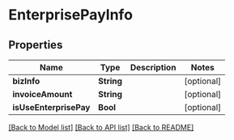 # EnterprisePayInfo

## Properties
Name | Type | Description | Notes
------------ | ------------- | ------------- | -------------
**bizInfo** | **String** |  | [optional] 
**invoiceAmount** | **String** |  | [optional] 
**isUseEnterprisePay** | **Bool** |  | [optional] 

[[Back to Model list]](../README.md#documentation-for-models) [[Back to API list]](../README.md#documentation-for-api-endpoints) [[Back to README]](../README.md)


